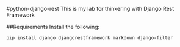 #python-django-rest
This is my lab for thinkering with Django Rest Framework

##Requirements
Install the following:
```bash
pip install django djangorestframework markdown django-filter
```

